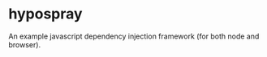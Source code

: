 hypospray
=========

An example javascript  dependency injection framework (for both node and browser).